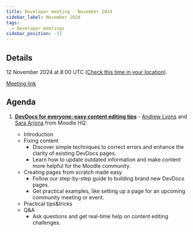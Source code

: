 ```yaml
---
title: Developer meeting - November 2024
sidebar_label: November 2024
tags:
  - Developer meetings
sidebar_position: -11
---
```


## Details

12 November 2024 at 8:00 UTC ([Check this time in your location](https://www.timeanddate.com/worldclock/fixedtime.html?msg=Moodle+Developer+meeting+-+August+2023&iso=20230815T07&p1=1440&ah=1)).

[Meeting link](https://moodle.org/mod/bigbluebuttonbn/view.php?id=8596)

## Agenda

1. **[DevDocs for everyone: easy content editing tips](https://docs.google.com/presentation/d/1FrICDr1UKPp0YAoIsB4s0jbjdhPDFZ4OLgT6gWewisA/edit?usp=sharing)** - [Andrew Lyons](https://moodle.org/user/profile.php?id=268794) and [Sara Arjona](https://moodle.org/user/profile.php?id=119927) from Moodle HQ:

    - Introduction
    - Fixing content
        - Discover simple techniques to correct errors and enhance the clarity of existing DevDocs pages.
        - Learn how to update outdated information and make content more helpful for the Moodle community.
    - Creating pages from scratch made easy
        - Follow our step-by-step guide to building brand new DevDocs pages.
        - Get practical examples, like setting up a page for an upcoming community meeting or event.
    - Practical tips&tricks
    - Q&A
        - Ask questions and get real-time help on content editing challenges.
